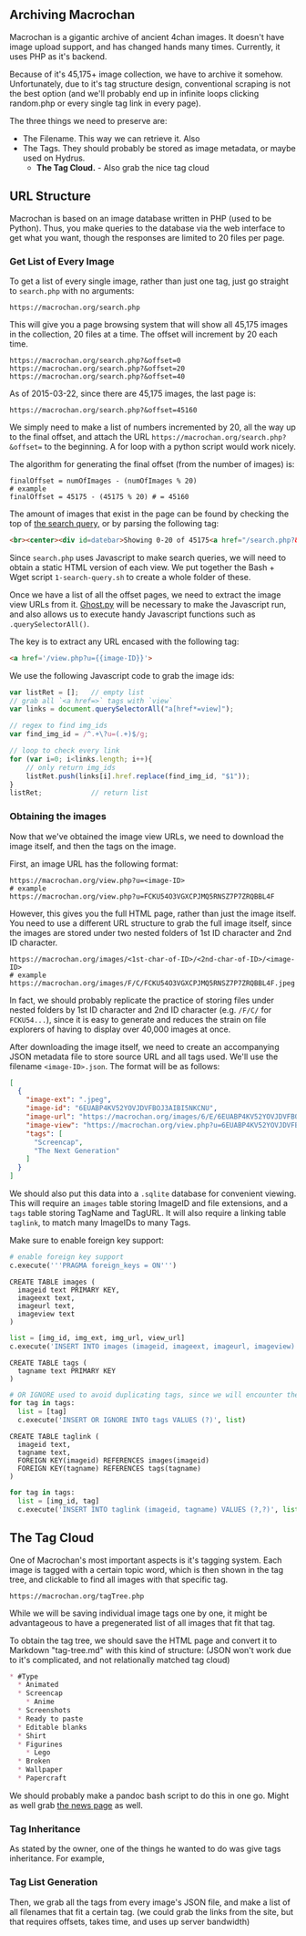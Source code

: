 ## Archiving Macrochan

Macrochan is a gigantic archive of ancient 4chan images. It doesn't have image upload support, and has changed hands many times. Currently, it uses PHP as it's backend.

Because of it's 45,175+ image collection, we have to archive it somehow. Unfortunately, due to it's tag structure design, conventional scraping is not the best option (and we'll probably end up in infinite loops clicking random.php or every single tag link in every page).

The three things we need to preserve are:

* The Filename. This way we can retrieve it. Also
* The Tags. They should probably be stored as image metadata, or maybe used on Hydrus. 
  * **The Tag Cloud.** - Also grab the nice tag cloud

## URL Structure

Macrochan is based on an image database written in PHP (used to be Python). Thus, you make queries to the database via the web interface to get what you want, though the responses are limited to 20 files per page.

### Get List of Every Image

To get a list of every single image, rather than just one tag, just go straight to `search.php` with no arguments:

    https://macrochan.org/search.php

This will give you a page browsing system that will show all 45,175 images in the collection, 20 files at a time. The offset will increment by 20 each time.

    https://macrochan.org/search.php?&offset=0
    https://macrochan.org/search.php?&offset=20
    https://macrochan.org/search.php?&offset=40

As of 2015-03-22, since there are 45,175 images, the last page is:

    https://macrochan.org/search.php?&offset=45160

We simply need to make a list of numbers incremented by 20, all the way up to the final offset, and attach the URL `https://macrochan.org/search.php?&offset=` to the beginning. A for loop with a python script would work nicely.

The algorithm for generating the final offset (from the number of images) is:

    finalOffset = numOfImages - (numOfImages % 20)
    # example
    finalOffset = 45175 - (45175 % 20) # = 45160

The amount of images that exist in the page can be found by checking the top of [the search query,](https://macrochan.org/search.php) or by parsing the following tag: 

```html
<br><center><div id=datebar>Showing 0-20 of 45175<a href="/search.php?&offset=20"> &gt;&gt; </a></div><BR></center>
```

Since `search.php` uses Javascript to make search queries, we will need to obtain a static HTML version of each view. We put together the Bash + Wget script `1-search-query.sh` to create a whole folder of these.

Once we have a list of all the offset pages, we need to extract the image view URLs from it. [Ghost.py](http://jeanphix.me/Ghost.py/) will be necessary to make the Javascript run, and also allows us to execute handy Javascript functions such as `.querySelectorAll()`.

The key is to extract any URL encased with the following tag:

```html
<a href='/view.php?u={{image-ID}}'>
```

We use the following Javascript code to grab the image ids:

```js
var listRet = [];   // empty list
// grab all `<a href=>` tags with `view`
var links = document.querySelectorAll("a[href*=view]");

// regex to find img_ids
var find_img_id = /^.+\?u=(.+)$/g;

// loop to check every link
for (var i=0; i<links.length; i++){
	// only return img_ids
	listRet.push(links[i].href.replace(find_img_id, "$1"));
}
listRet;            // return list
```

### Obtaining the images

Now that we've obtained the image view URLs, we need to download the image itself, and then the tags on the image.

First, an image URL has the following format:

    https://macrochan.org/view.php?u=<image-ID>
    # example
    https://macrochan.org/view.php?u=FCKU54O3VGXCPJMQ5RNSZ7P7ZRQBBL4F

However, this gives you the full HTML page, rather than just the image itself. You need to use a different URL structure to grab the full image itself, since the images are stored under two nested folders of 1st ID character and 2nd ID character.

    https://macrochan.org/images/<1st-char-of-ID>/<2nd-char-of-ID>/<image-ID>
    # example
    https://macrochan.org/images/F/C/FCKU54O3VGXCPJMQ5RNSZ7P7ZRQBBL4F.jpeg

In fact, we should probably replicate the practice of storing files under nested folders by 1st ID character and 2nd ID character (e.g. `/F/C/` for `FCKU54...`), since it is easy to generate and reduces the strain on file explorers of having to display over 40,000 images at once.

After downloading the image itself, we need to create an accompanying JSON metadata file to store source URL and all tags used. We'll use the filename `<image-ID>.json`. The format will be as follows:

```json
[
  {
    "image-ext": ".jpeg",
    "image-id": "6EUABP4KV52YOVJDVFBOJ3AIBI5NKCNU",
    "image-url": "https://macrochan.org/images/6/E/6EUABP4KV52YOVJDVFBOJ3AIBI5NKCNU.jpeg",
    "image-view": "https://macrochan.org/view.php?u=6EUABP4KV52YOVJDVFBOJ3AIBI5NKCNU",
    "tags": [
      "Screencap",
      "The Next Generation"
    ]
  }
]
```

We should also put this data into a `.sqlite` database for convenient viewing. This will require an `images` table storing ImageID and file extensions, and a `tags` table storing TagName and TagURL. It will also require a linking table `taglink`, to match many ImageIDs to many Tags. 

Make sure to enable foreign key support:

```python
# enable foreign key support
c.execute('''PRAGMA foreign_keys = ON''')
```

```sqllite
CREATE TABLE images (
  imageid text PRIMARY KEY,
  imageext text,
  imageurl text,
  imageview text
)
```

```python
list = [img_id, img_ext, img_url, view_url]
c.execute('INSERT INTO images (imageid, imageext, imageurl, imageview) VALUES (?,?,?,?)', list)
```

```sqllite
CREATE TABLE tags (
  tagname text PRIMARY KEY
)
```

```python
# OR IGNORE used to avoid duplicating tags, since we will encounter them many times
for tag in tags:
  list = [tag]
  c.execute('INSERT OR IGNORE INTO tags VALUES (?)', list)
```

```sqllite
CREATE TABLE taglink (
  imageid text,
  tagname text,
  FOREIGN KEY(imageid) REFERENCES images(imageid)
  FOREIGN KEY(tagname) REFERENCES tags(tagname)
)
```

```python
for tag in tags:
  list = [img_id, tag]
  c.execute('INSERT INTO taglink (imageid, tagname) VALUES (?,?)', list)
```

## The Tag Cloud

One of Macrochan's most important aspects is it's tagging system. Each image is tagged with a certain topic word, which is then shown in the tag tree, and clickable to find all images with that specific tag.

    https://macrochan.org/tagTree.php

While we will be saving individual image tags one by one, it might be advantageous to have a pregenerated list of all images that fit that tag.

To obtain the tag tree, we should save the HTML page and convert it to Markdown "tag-tree.md" with this kind of structure: (JSON won't work due to it's complicated, and not relationally matched tag cloud)

```markdown
* #Type
  * Animated
  * Screencap
    * Anime
  * Screenshots
  * Ready to paste
  * Editable blanks
  * Shirt
  * Figurines
    * Lego
  * Broken
  * Wallpaper
  * Papercraft
```

We should probably make a pandoc bash script to do this in one go. Might as well grab [the news page](http://macrochan.org/news.php) as well.

### Tag Inheritance

As stated by the owner, one of the things he wanted to do was give tags inheritance. For example,

### Tag List Generation

Then, we grab all the tags from every image's JSON file, and make a list of all filenames that fit a certain tag. (we could grab the links from the site, but that requires offsets, takes time, and uses up server bandwidth)
